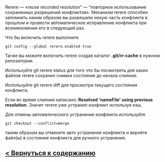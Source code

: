 
Rerere — «reuse recorded resolution” — “повторное использование сохраненных разрешений конфликтов». Механизм rerere способен запомнить каким образом вы разрешали некую часть конфликта в прошлом и провести автоматическое исправление конфликта при возникновении его в следующий раз.

Что бы включить rerere выполните

```
git config --global rerere.enabled true
```
Таrже вы можите включить rerere создав каталог **.git/rr-cache** в нужном репозитории.

Используйте git rerere status для того что бы посмотреть для каких файлов rerere сохранил снимки состояния до начала слияния.

Используйте git rerere diff для просмотра текущего состояния конфликта.

Если во время слияния написано: **Resolved 'nameFile' using previous resolution.** Значит rerere уже устранил конфликт используя кэш.

Для отмены автоматического устранения конфликта используйте 
```
git checkout --conflict=merge
``` 
таким образом вы отмените авто устранение конфликта и вернёте файл(ы) в состояние конфликта для ручного устранения.


## [< Вернуться к содержанию](./readme.md)